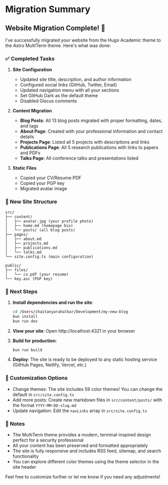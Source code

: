 # Migration Summary

## Website Migration Complete! 🎉

I've successfully migrated your website from the Hugo Academic theme to the Astro MultiTerm theme. Here's what was done:

### ✅ Completed Tasks

1. **Site Configuration**
   - Updated site title, description, and author information
   - Configured social links (GitHub, Twitter, Email)
   - Updated navigation menu with all your sections
   - Set GitHub Dark as the default theme
   - Disabled Giscus comments

2. **Content Migration**
   - **Blog Posts**: All 13 blog posts migrated with proper formatting, dates, and tags
   - **About Page**: Created with your professional information and contact details
   - **Projects Page**: Listed all 5 projects with descriptions and links
   - **Publications Page**: All 5 research publications with links to papers and PDFs
   - **Talks Page**: All conference talks and presentations listed

3. **Static Files**
   - Copied your CV/Resume PDF
   - Copied your PGP key
   - Migrated avatar image

### 📁 New Site Structure

```
src/
├── content/
│   ├── avatar.jpg (your profile photo)
│   ├── home.md (homepage bio)
│   └── posts/ (all blog posts)
├── pages/
│   ├── about.md
│   ├── projects.md
│   ├── publications.md
│   └── talks.md
└── site.config.ts (main configuration)

public/
├── files/
│   └── cv.pdf (your resume)
└── key.asc (PGP key)
```

### 🚀 Next Steps

1. **Install dependencies and run the site**:
   ```bash
   cd /Users/chaitanyarahalkar/Development/my-new-blog
   bun install
   bun run dev
   ```

2. **View your site**: Open http://localhost:4321 in your browser

3. **Build for production**:
   ```bash
   bun run build
   ```

4. **Deploy**: The site is ready to be deployed to any static hosting service (GitHub Pages, Netlify, Vercel, etc.)

### 🎨 Customization Options

- Change themes: The site includes 59 color themes! You can change the default in `src/site.config.ts`
- Add more posts: Create new markdown files in `src/content/posts/` with the format `YYYY-MM-DD-slug.md`
- Update navigation: Edit the `navLinks` array in `src/site.config.ts`

### 📝 Notes

- The MultiTerm theme provides a modern, terminal-inspired design perfect for a security professional
- All your content has been preserved and formatted appropriately
- The site is fully responsive and includes RSS feed, sitemap, and search functionality
- You can explore different color themes using the theme selector in the site header

Feel free to customize further or let me know if you need any adjustments!
